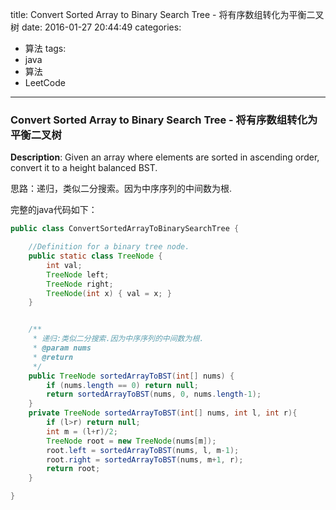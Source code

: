 




title: Convert Sorted Array to Binary Search Tree - 将有序数组转化为平衡二叉树
date: 2016-01-27 20:44:49
categories: 
- 算法
tags: 
- java
- 算法
- LeetCode
<!--updated: 2016-01-27 21:40:49-->
---

### Convert Sorted Array to Binary Search Tree - 将有序数组转化为平衡二叉树
**Description**: Given an array where elements are sorted in ascending order, convert it to a height balanced BST.
 
 思路：递归，类似二分搜索。因为中序序列的中间数为根.

完整的java代码如下：

```java
public class ConvertSortedArrayToBinarySearchTree {

    //Definition for a binary tree node.
    public static class TreeNode {
        int val;
        TreeNode left;
        TreeNode right;
        TreeNode(int x) { val = x; }
    }


    /**
     * 递归:类似二分搜索.因为中序序列的中间数为根.
     * @param nums
     * @return
     */
    public TreeNode sortedArrayToBST(int[] nums) {
        if (nums.length == 0) return null;
        return sortedArrayToBST(nums, 0, nums.length-1);
    }
    private TreeNode sortedArrayToBST(int[] nums, int l, int r){
        if (l>r) return null;
        int m = (l+r)/2;
        TreeNode root = new TreeNode(nums[m]);
        root.left = sortedArrayToBST(nums, l, m-1);
        root.right = sortedArrayToBST(nums, m+1, r);
        return root;
    }

}
```
